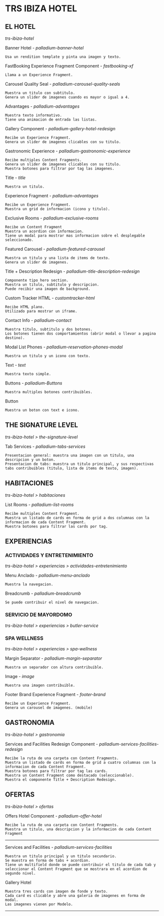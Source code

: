 
# TRS IBIZA HOTEL

## EL HOTEL

*trs-ibiza-hotel*

Banner Hotel - *palladium-banner-hotel*

	Usa un rendition template y pinta una imagen y texto.

FastBooking Experience Fragment Component - *fastbooking-xf*

	Llama a un Experience Fragment.

Carousel Quality Seal - *palladium-carousel-quality-seals*

	Muestra un titulo con subtitulo. 
	Genera un slider de imagenes cuando es mayor o igual a 4.

Advantages - *palladium-advantages*

	Muestra texto informativo.
	Tiene una animacion de entrada las listas.

Gallery Component - *palladium-gallery-hotel-redesign*

	Recibe un Experience Fragment. 
	Genera un slider de imagenes clicables con su titulo.

Gastronomic Experience - *palladium-gastronomic-experience*

	Recibe multiples Content Fragments.
	Genera un slider de imagenes clicables con su titulo.
	Muestra botones para filtrar por tag las imagenes.

Title - *title*

	Muestra un titulo.

Experience Fragment - *palladium-advantages*

	Recibe un Experience Fragment.
	Muestra un grid de informacion (icono y titulo).

Exclusive Rooms - *palladium-exclusive-rooms*

	Recibe un Content Fragment
	Muestra un acordion con informacion. 
	Tiene un modal para mostrar mas informacion sobre el desplegable seleccionado.

Featured Carousel - *palladium-featured-carousel*

	Muestra un titulo y una lista de items de texto.
	Genera un slider de imagenes.

Title + Description Redesign - *palladium-title-description-redesign*

	Componente tipo hero section.
	Muestra un titulo, subtitulo y descripcion.
	Puede recibir una imagen de background.

Custom Tracker HTML - *customtracker-html*

	Recibe HTML plano.
	Utilizado para mostrar un iframe.

Contact Info - *palladium-contact*

	Muestra titulo, subtitulo y dos botones.
	Los botones tienen dos comportamientos (abrir modal o llevar a pagina destino).

Modal List Phones - *palladium-reservation-phones-modal*

	Muestra un titulo y un icono con texto.

Text - *text*

	Muestra texto simple.

Buttons - *palladium-Buttons*

	Muestra multiples botones contribuibles.

Button

	Muestra un boton con text e icono.
## THE SIGNATURE LEVEL

*trs-ibiza-hotel > the-signature-level*

Tab Services - *palladium-tabs-services*

	Presentacion general: muestra una imagen con un titulo, una descripcion y un boton.
	Presentacion de tabs: muestra un titulo principal, y sus respectivas tabs contribuibles (titulo, lista de items de texto, imagen).

## HABITACIONES

*trs-ibiza-hotel > habitaciones*

List Rooms - *palladium-list-rooms*

	Recibe multiples Content Fragment.
	Muestra un listado de cards en forma de grid a dos columnas con la informacion de cada Content Fragment.
	Muestra botones para filtrar las cards por tag.

## EXPERIENCIAS

### ACTIVIDADES Y ENTRETENIMIENTO

*trs-ibiza-hotel > experiencias > actividades-entretenimiento*

Menu Anclado - *palladium-menu-anclado*

	Muestra la navegacion.

Breadcrumb - *palladium-breadcrumb*

	Se puede contribuir el nivel de navegacion.

### SERVICIO DE MAYORDOMO

*trs-ibiza-hotel > experiencias > butler-service*

### SPA WELLNESS

*trs-ibiza-hotel > experiencias > spa-wellness*

Margin Separator - *palladium-margin-separator*

	Muestra un separador con altura contribuible.

Image - *image*

	Muestra una imagen contribuible.

Footer Brand Experience Fragment - *footer-brand*

	Recibe un Experience Fragment.
	Genera un carousel de imagenes. (mobile)
## GASTRONOMIA

*trs-ibiza-hotel > gastronomia*

Services and Facilities Redesign Component - *palladium-services-facilities-redesign*

	Recibe la ruta de una carpeta con Content Fragments.
	Muestra un listado de cards en forma de grid a cuatro columnas con la informacion de cada Content Fragment.
	Muestra botones para filtrar por tag las cards.
	Muestra un Content Fragment como destacado (seleccionable).
	Muestra el componente Title + Description Redesign.

## OFERTAS

*trs-ibiza-hotel > ofertas*

Offers Hotel Component - *palladium-offer-hotel*

	Recibe la ruta de una carpeta con Content Fragments.
	Muestra un titulo, una descripcion y la informacion de cada Content Fragment

---

Services and Facilities - *palladium-services-facilities*

	Muestra un titulo principal y un titulo secundario.
	Se muestra en forma de tabs + acordion.
	Tiene un multifield donde se puede contribuir el titulo de cada tab y seleccionar el Content Fragment que se mostrara en el acordion de segundo nivel.

Gallery Hotel

	Muestra tres cards con imagen de fonde y texto.
	Cada card es clicable y abre una galeria de imagenes en forma de modal.
	Las imagenes vienen por Modelo.


---